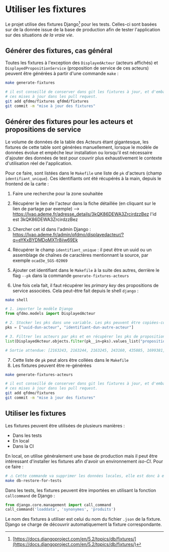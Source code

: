 # Utiliser les fixtures

Le projet utilise des fixtures Django[^1] pour les tests.
Celles-ci sont basées sur de la donnée issue de la base de production afin  de tester l'application sur des situations _de la vraie vie_.

## Générer des fixtures, cas général

Toutes les fixtures à l'exception des `DisplayedActeur` (acteurs affichés) et `DisplayedPropositionService` (proposition de service de ces acteurs) peuvent être générées à partir d'une commande `make` :

```sh
make generate-fixtures

# il est conseillé de conserver dans git les fixtures à jour, et d'embarquer
# ces mises à jour dans les pull request.
git add qfdmo/fixtures qfdmd/fixtures
git commit -m "mise à jour des fixtures"
```

## Générer des fixtures pour les acteurs et propositions de service

Le volume de données de la table des Acteurs étant gigantesque, les fixtures de cette table sont générées manuellement, lorsque le modèle de données évolue et empêche leur installation ou lorsqu'il est nécessaire d'ajouter des données de test pour couvrir plus exhaustivement le contexte d'utilisation réel de l'application.

Pour ce faire, sont listées dans le `Makefile` une liste de `pk` d'acteurs (champ `identifiant_unique`).
Ces identifiants ont été récupérés à la main, depuis le frontend de la carte :
1. Faire une recherche pour la zone souhaitée
2. Récupérer le lien de l'acteur dans la fiche détaillée (en cliquant sur le lien de partage par exemple) --> https://lvao.ademe.fr/adresse_details/3kQK86DEWA3ZrcirdzzBez l'id est 3kQK86DEWA3ZrcirdzzBez
3. Chercher cet id dans l'admin Django : https://lvao.ademe.fr/admin/qfdmo/displayedacteur/?q=eYKxBYDMDoMXTr8iiw69Ek
4. Récupérer le champ `identifiant_unique` : il peut être un uuid ou un assemblage de chaînes de caractères mentionnant la source, par exemple `ocad3e_SGS-02069`
5. Ajouter cet identifiant dans le `Makefile` à la suite des autres, derrière le flag `--pk` dans la commande `generate-fixtures-acteurs`

6. Une fois cela fait, il faut récupérer les _primary key_ des propositions de service associées.
Cela peut-être fait depuis le shell `django` :
```sh
make shell
```
```py
# 1. importer le modèle Django
from qfdmo.models import DisplayedActeur

# 2. Stocker les pks dans une variable. Les pks peuvent être copiées-collées depuis le Makefile
pks = ["uuid-dun-acteur", "identifiant-dun-autre-acteur"]

# 3. Filtrer les acteurs par pks et en récupérer les pks de propositions de services associées
list(DisplayedActeur.objects.filter(pk__in=pks).values_list("proposition_services__pk", flat=True))

# Sortie attendue: [2163243, 2163244, 2163245, 243160, 435885, 1699381, 738371, 738372, 719100]
```
7. Cette liste de `pk` peut alors être collées dans le `Makefile`
8. Les fixtures peuvent être re-générées
```sh
make generate-fixtures-acteurs

# il est conseillé de conserver dans git les fixtures à jour, et d'embarquer
# ces mises à jour dans les pull request.
git add qfdmo/fixtures
git commit -m "mise à jour des fixtures"
```

## Utiliser les fixtures

Les fixtures peuvent être utilisées de plusieurs manières :
- Dans les tests
- En local
- Dans la CI

En local, on utilise généralement une base de production mais il peut être intéressant d'installer les fixtures afin d'avoir un environnement _iso-CI_.
Pour ce faire :

```sh
# ⚠️ Cette commande va supprimer les données locales, elle est donc à executer en conscience
make db-restore-for-tests
```

Dans les tests, les fixtures peuvent être importées en utilisant la fonction `callcommand` de Django :
```py
from django.core.management import call_command
call_command('loaddata', 'synonymes', 'produits')
```

Le nom des fixtures à utiliser est celui du nom du fichier `.json` de la fixture.
Django se charge de découvrir automatiquement la fixture correspondante.



[^1]: [https://docs.djangoproject.com/en/5.2/topics/db/fixtures/](https://docs.djangoproject.com/en/5.2/topics/db/fixtures/)
